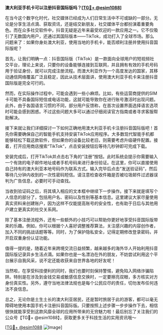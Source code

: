 **澳大利亚手机卡可以注册抖音国际版吗？[[TG💪+ @esim1088](https://t.me/s/esim1088)]**

在当今这个数字化时代，社交媒体已经成为人们日常生活中不可或缺的一部分。无论是分享生活点滴、获取资讯，还是结交新朋友，社交媒体平台都扮演着重要角色。而在众多社交软件中，抖音无疑是近年来最受欢迎的一款应用之一。它不仅吸引了无数国内用户，还通过其国际版本——TikTok，成功打入了全球市场。那么问题来了：如果你身处澳大利亚，使用当地的手机卡，能否顺利注册并使用抖音国际版呢？

首先，让我们明确一点：抖音国际版（TikTok）是一款面向全球用户的短视频社交平台，理论上来说，只要你的设备能够连接到互联网，并且拥有有效的手机号码用于验证身份，就可以完成注册流程。而澳大利亚作为一个高度发达的国家，其移动通信网络覆盖广泛且稳定，因此从技术层面讲，使用澳大利亚手机卡来注册抖音国际版是完全可行的。

然而，在实际操作过程中，可能会遇到一些小麻烦。比如，有些运营商提供的SIM卡可能不具备国际短信或电话功能，这就可能导致你在进行账号激活时出现问题。此外，由于各国语言习惯的不同，部分用户反馈称，在首次设置界面选择语言选项时可能会感到困惑。不过这些问题大多可以通过仔细阅读官方指南或者寻求客服帮助解决。

接下来就让我们详细探讨一下如何正确地用澳大利亚手机卡注册抖音国际版吧！首先你需要确保自己的智能手机支持安装TikTok应用程序。大多数现代智能手机都能够轻松下载这款软件，但如果你的设备比较老旧，则需要考虑升级硬件配置。接着，打开应用商店搜索“TikTok”，点击安装按钮后等待几秒钟即可完成下载。

安装完成后，打开TikTok并点击右下角的“注册”按钮。此时系统会提示你需要输入一个有效的电子邮件地址或者手机号码来进行身份验证。在这里，你可以直接使用自己持有的澳大利亚本地号码作为联系方式。输入完毕后点击“发送验证码”，然后等待几分钟内收到的一次性密码短信。请注意检查收件箱是否被垃圾邮件过滤器误判为广告信息，必要时可手动查找。

当收到验证码之后，将其填入相应的文本框中继续下一步操作。接下来就是填写个人信息的部分了，包括用户名、密码以及性别等基本信息。这里建议大家尽量使用真实资料来创建账户，因为这样不仅能提高账号的安全性，也有助于日后与其他用户建立更真实的社交关系网。

除了基本注册流程外，还有一些额外的小技巧可以帮助你更好地享受抖音国际版带来的乐趣。例如，你可以根据个人喜好调整推荐算法，关注感兴趣的内容创作者，加入不同的挑战话题等等。同时，为了保护隐私安全，记得定期修改登录密码，并开启双重身份认证功能。

值得一提的是，随着近年来跨境交流日益频繁，越来越多的海外华人开始利用抖音国际版记录异乡生活点滴。如果你也是一名漂泊在外的朋友，不妨尝试利用这个平台展示自我风采，说不定还能收获来自世界各地的好友呢！

当然啦，在享受科技便利的同时，我们也要时刻保持警惕，避免陷入网络诈骗陷阱。特别是在涉及到金钱交易或敏感信息交换时，一定要擦亮双眼，多方核实对方身份真实性。另外，遵守当地法律法规也是每个公民应尽的责任，切勿发布任何违法不良信息。

总之，无论你是土生土长的澳大利亚居民，还是暂时旅居于此的游客，都可以毫无障碍地使用本国手机卡注册抖音国际版。只要按照上述步骤一步步操作下去，相信很快就能享受到这款风靡全球的应用所带来的无穷魅力啦！最后别忘了关注我们的公众号【TG💪+ @esim1088】，获取更多关于科技生活的实用资讯哦～

[[TG💪+ @esim1088](https://t.me/s/esim1088) ![Image](https://i.postimg.cc/4NQfJmqS/Snipaste-2025-05-13-00-14-12.png)]